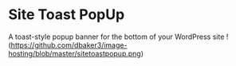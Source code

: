 # Site Toast PopUp
A toast-style popup banner for the bottom of your WordPress site
!(https://github.com/dbaker3/image-hosting/blob/master/sitetoastpopup.png)
